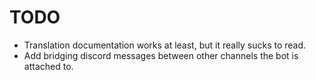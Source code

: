 # TODO

- Translation documentation works at least, but it really sucks to read.
- Add bridging discord messages between other channels the bot is attached to.